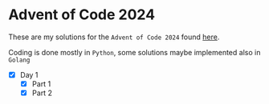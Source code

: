 # Advent of Code 2024

These are my solutions for the `Advent of Code 2024` found [here](https://adventofcode.com/2024).

Coding is done mostly in `Python`, some solutions maybe implemented also in `Golang`

* [x] Day 1
    * [x] Part 1
    * [x] Part 2  
